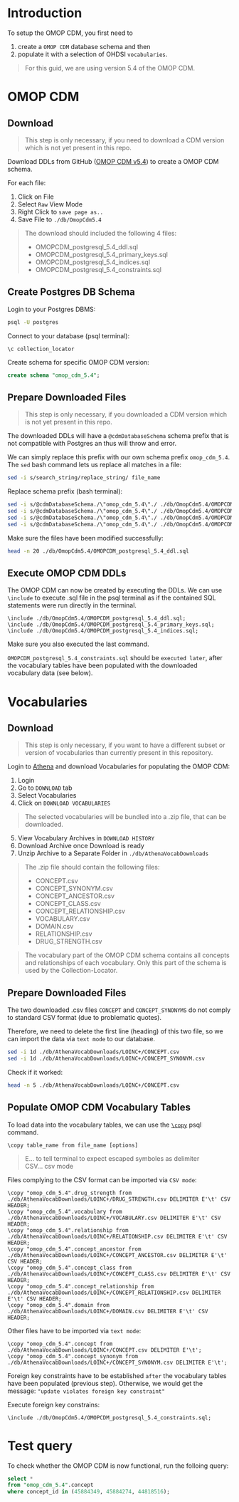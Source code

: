 # Introduction

To setup the OMOP CDM, you first need to
1. create a `OMOP CDM` database schema and then
2. populate it with a selection of OHDSI `vocabularies`.

> For this guid, we are using version 5.4 of the OMOP CDM.

# OMOP CDM

## Download

> This step is only necessary, if you need to download a CDM version which is not yet present in this repo.

Download DDLs from GitHub ([OMOP CDM v5.4](https://github.com/OHDSI/CommonDataModel/tree/v5.4.0/inst/ddl/5.4/postgresql)) to create a OMOP CDM schema.

For each file:
1. Click on File
2. Select `Raw` View Mode
3. Right Click to `save page as..`
4. Save File to `./db/OmopCdm5.4`

> The download should included the following 4 files:
> - OMOPCDM_postgresql_5.4_ddl.sql
> - OMOPCDM_postgresql_5.4_primary_keys.sql
> - OMOPCDM_postgresql_5.4_indices.sql
> - OMOPCDM_postgresql_5.4_constraints.sql


## Create Postgres DB Schema

Login to your Postgres DBMS:

```bash
psql -U postgres
```
Connect to your database (psql terminal):

```psql
\c collection_locator
```

Create schema for specific OMOP CDM version:

```sql
create schema "omop_cdm_5.4";
```

## Prepare Downloaded Files

> This step is only necessary, if you downloaded a CDM version which is not yet present in this repo.

The downloaded DDLs will have a `@cdmDatabaseSchema` schema prefix that is not compatible with Postgres an thus will throw and error.

We can simply replace this prefix with our own schema prefix `omop_cdm_5.4`. The `sed` bash command lets us replace all matches in a file:

```bash
sed -i s/search_string/replace_string/ file_name
```

Replace schema prefix (bash terminal):

```bash
sed -i s/@cdmDatabaseSchema./\"omop_cdm_5.4\"./ ./db/OmopCdm5.4/OMOPCDM_postgresql_5.4_ddl.sql
sed -i s/@cdmDatabaseSchema./\"omop_cdm_5.4\"./ ./db/OmopCdm5.4/OMOPCDM_postgresql_5.4_primary_keys.sql
sed -i s/@cdmDatabaseSchema./\"omop_cdm_5.4\"./ ./db/OmopCdm5.4/OMOPCDM_postgresql_5.4_indices.sql
sed -i s/@cdmDatabaseSchema./\"omop_cdm_5.4\"./ ./db/OmopCdm5.4/OMOPCDM_postgresql_5.4_constraints.sql
```

Make sure the files have been modified successfully:

```bash
head -n 20 ./db/OmopCdm5.4/OMOPCDM_postgresql_5.4_ddl.sql
```

## Execute OMOP CDM DDLs

The OMOP CDM can now be created by executing the DDLs. We can use `\include`  to execute .sql file in the psql terminal as if the contained SQL statements were run directly in the terminal.

```psql
\include ./db/OmopCdm5.4/OMOPCDM_postgresql_5.4_ddl.sql;
\include ./db/OmopCdm5.4/OMOPCDM_postgresql_5.4_primary_keys.sql;
\include ./db/OmopCdm5.4/OMOPCDM_postgresql_5.4_indices.sql;
```

Make sure you also executed the last command.

`OMOPCDM_postgresql_5.4_constraints.sql` should be `executed later`, after the vocabulary tables have been populated with the downloaded vocabulary data (see below).


# Vocabularies

## Download

> This step is only necessary, if you want to have a different subset or version of vocabularies than currently present in this repository.

Login to [Athena](https://athena.ohdsi.org) and download Vocabularies for populating the OMOP CDM:

1. Login
2. Go to `DOWNLOAD` tab
3. Select Vocabularies
4. Click on `DOWNLOAD VOCABULARIES`

> The selected vocabularies will be bundled into a .zip file, that can be downloaded.

5. View Vocabulary Archives in `DOWNLOAD HISTORY`
6. Download Archive once Download is ready
7. Unzip Archive to a Separate Folder in `./db/AthenaVocabDownloads`

> The .zip file should contain the following files:
> - CONCEPT.csv
> - CONCEPT_SYNONYM.csv
> - CONCEPT_ANCESTOR.csv
> - CONCEPT_CLASS.csv
> - CONCEPT_RELATIONSHIP.csv
> - VOCABULARY.csv
> - DOMAIN.csv
> - RELATIONSHIP.csv
> - DRUG_STRENGTH.csv

> The vocabulary part of the OMOP CDM schema contains all concepts and relationships of each vocabulary. Only this part of the schema is used by the Collection-Locator.

## Prepare Downloaded Files

The two downloaded .csv files `CONCEPT` and `CONCEPT_SYNONYMS` do not comply to standard CSV format (due to problematic quotes).

Therefore, we need to delete the first line (heading) of this two file, so we can import the data via `text mode` to our database.

```bash
sed -i 1d ./db/AthenaVocabDownloads/LOINC+/CONCEPT.csv
sed -i 1d ./db/AthenaVocabDownloads/LOINC+/CONCEPT_SYNONYM.csv
```

Check if it worked:

```bash
head -n 5 ./db/AthenaVocabDownloads/LOINC+/CONCEPT.csv
```

## Populate OMOP CDM Vocabulary Tables

To load data into the vocabulary tables, we can use the [`\copy`](https://www.postgresql.org/docs/current/sql-copy.html) psql command.

```psql
\copy table_name from file_name [options]
```
> E... to tell terminal to expect escaped symboles as delimiter<br>
> CSV... csv mode

Files complying to the CSV format can be imported via `CSV mode`:

```psql
\copy "omop_cdm_5.4".drug_strength from ./db/AthenaVocabDownloads/LOINC+/DRUG_STRENGTH.csv DELIMITER E'\t' CSV HEADER;
\copy "omop_cdm_5.4".vocabulary from ./db/AthenaVocabDownloads/LOINC+/VOCABULARY.csv DELIMITER E'\t' CSV HEADER;
\copy "omop_cdm_5.4".relationship from ./db/AthenaVocabDownloads/LOINC+/RELATIONSHIP.csv DELIMITER E'\t' CSV HEADER;
\copy "omop_cdm_5.4".concept_ancestor from ./db/AthenaVocabDownloads/LOINC+/CONCEPT_ANCESTOR.csv DELIMITER E'\t' CSV HEADER;
\copy "omop_cdm_5.4".concept_class from ./db/AthenaVocabDownloads/LOINC+/CONCEPT_CLASS.csv DELIMITER E'\t' CSV HEADER;
\copy "omop_cdm_5.4".concept_relationship from ./db/AthenaVocabDownloads/LOINC+/CONCEPT_RELATIONSHIP.csv DELIMITER E'\t' CSV HEADER;
\copy "omop_cdm_5.4".domain from ./db/AthenaVocabDownloads/LOINC+/DOMAIN.csv DELIMITER E'\t' CSV HEADER;
```

Other files have to be imported via `text mode`:

```psql
\copy "omop_cdm_5.4".concept from ./db/AthenaVocabDownloads/LOINC+/CONCEPT.csv DELIMITER E'\t';
\copy "omop_cdm_5.4".concept_synonym from ./db/AthenaVocabDownloads/LOINC+/CONCEPT_SYNONYM.csv DELIMITER E'\t';
```

Foreign key constraints have to be established `after` the vocabulary tables have been populated (previous step). Otherwise, we would get the message: `"update violates foreign key constraint"`

Execute foreign key constrains:

```psql
\include ./db/OmopCdm5.4/OMOPCDM_postgresql_5.4_constraints.sql;
```


# Test query

To check whether the OMOP CDM is now functional, run the folloing query:

```sql
select *
from "omop_cdm_5.4".concept
where concept_id in (45884349, 45884274, 44818516);
```
